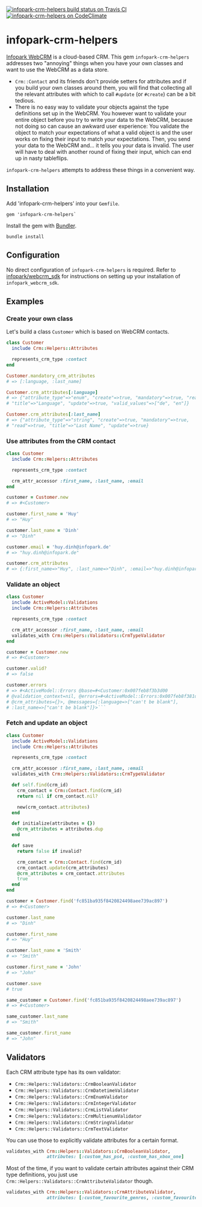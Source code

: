 [![infopark-crm-helpers build status on Travis CI](https://travis-ci.org/Skudo/infopark-crm-helpers.svg?branch=develop)](https://travis-ci.org/Skudo/infopark-crm-helpers)
[![infopark-crm-helpers on CodeClimate](https://codeclimate.com/github/Skudo/infopark-crm-helpers/badges/gpa.svg)](https://codeclimate.com/github/Skudo/infopark-crm-helpers)

# infopark-crm-helpers

[Infopark WebCRM](https://infopark.com) is a cloud-based CRM. This gem `infopark-crm-helpers` addresses two "annoying" things when you have your own classes and want to use the WebCRM as a data store.

* `Crm::Contact` and its friends don't provide setters for attributes and if you build your own classes around them, you will find that collecting all the relevant attributes with which to call `#update` (or `#create`) can be a bit tedious.
* There is no easy way to validate your objects against the type definitions set up in the WebCRM. You however want to validate your entire object before you try to write your data to the WebCRM, because not doing so can cause an awkward user experience: You validate the object to match _your_ expectations of what a valid object is and the user works on fixing their input to match _your_ expectations. Then, you send your data to the WebCRM and... it tells you your data is invalid. The user will have to deal with another round of fixing their input, which can end up in nasty tableflips.

`infopark-crm-helpers` attempts to address these things in a convenient way.

## Installation

Add 'infopark-crm-helpers' into your `Gemfile`.

```
gem 'infopark-crm-helpers`
```

Install the gem with [Bundler](https://bundler.io/).

```
bundle install
```

## Configuration

No direct configuration of `infopark-crm-helpers` is required. Refer to [infopark/webcrm_sdk](https://github.com/infopark/webcrm_sdk#configuration) for instructions on setting up your installation of `infopark_webcrm_sdk`.

## Examples

### Create your own class

Let's build a class `Customer` which is based on WebCRM contacts.

```ruby
class Customer
  include Crm::Helpers::Attributes

  represents_crm_type :contact
end

Customer.mandatory_crm_attributes
# => [:language, :last_name]

Customer.crm_attributes[:language]
# => {"attribute_type"=>"enum", "create"=>true, "mandatory"=>true, "read"=>true,
# "title"=>"Language", "update"=>true, "valid_values"=>["de", "en"]}

Customer.crm_attributes[:last_name]
# => {"attribute_type"=>"string", "create"=>true, "mandatory"=>true,
# "read"=>true, "title"=>"Last Name", "update"=>true}
```

### Use attributes from the CRM contact

```ruby
class Customer
  include Crm::Helpers::Attributes

  represents_crm_type :contact

  crm_attr_accessor :first_name, :last_name, :email
end

customer = Customer.new
# => #<Customer>

customer.first_name = 'Huy'
# => "Huy"

customer.last_name = 'Dinh'
# => "Dinh"

customer.email = 'huy.dinh@infopark.de'
# => "huy.dinh@infopark.de"

customer.crm_attributes
# => {:first_name=>"Huy", :last_name=>"Dinh", :email=>"huy.dinh@infopark.de"}
```

### Validate an object

```ruby
class Customer
  include ActiveModel::Validations
  include Crm::Helpers::Attributes

  represents_crm_type :contact

  crm_attr_accessor :first_name, :last_name, :email
  validates_with Crm::Helpers::Validators::CrmTypeValidator
end

customer = Customer.new
# => #<Customer>

customer.valid?
# => false

customer.errors
# => #<ActiveModel::Errors @base=#<Customer:0x007feb8f3b3d00
# @validation_context=nil, @errors=#<ActiveModel::Errors:0x007feb8f381dc8 ...>,
# @crm_attributes={}>, @messages={:language=>["can't be blank"],
# :last_name=>["can't be blank"]}>```
```

### Fetch and update an object

```ruby
class Customer
  include ActiveModel::Validations
  include Crm::Helpers::Attributes

  represents_crm_type :contact

  crm_attr_accessor :first_name, :last_name, :email
  validates_with Crm::Helpers::Validators::CrmTypeValidator

  def self.find(crm_id)
    crm_contact = Crm::Contact.find(crm_id)
    return nil if crm_contact.nil?

    new(crm_contact.attributes)
  end

  def initialize(attributes = {})
    @crm_attributes = attributes.dup
  end

  def save
    return false if invalid?

    crm_contact = Crm::Contact.find(crm_id)
    crm_contact.update(crm_attributes)
    @crm_attributes = crm_contact.attributes
    true
  end
end

customer = Customer.find('fc851ba935f8420824498aee739ac897')
# => #<Customer>

customer.last_name
# => "Dinh"

customer.first_name
# => "Huy"

customer.last_name = 'Smith'
# => "Smith"

customer.first_name = 'John'
# => "John"

customer.save
# true

same_customer = Customer.find('fc851ba935f8420824498aee739ac897')
# => #<Customer>

same_customer.last_name
# => "Smith"

same_customer.first_name
# => "John"
```

## Validators

Each CRM attribute type has its own validator:

  * `Crm::Helpers::Validators::CrmBooleanValidator`
  * `Crm::Helpers::Validators::CrmDatetimeValidator`
  * `Crm::Helpers::Validators::CrmEnumValidator`
  * `Crm::Helpers::Validators::CrmIntegerValidator`
  * `Crm::Helpers::Validators::CrmListValidator`
  * `Crm::Helpers::Validators::CrmMultienumValidator`
  * `Crm::Helpers::Validators::CrmStringValidator`
  * `Crm::Helpers::Validators::CrmTextValidator`

You can use those to explicitly validate attributes for a certain format.

```ruby
validates_with Crm::Helpers::Validators::CrmBooleanValidator,
               attributes: [:custom_has_ps4, :custom_has_xbox_one]
```

Most of the time, if you want to validate certain attributes against their CRM type definitions, you just use `Crm::Helpers::Validators::CrmAttributeValidator` though.

```ruby
validates_with Crm::Helpers::Validators::CrmAttributeValidator,
               attributes: [:custom_favourite_genres, :custom_favourite_platform]
```
